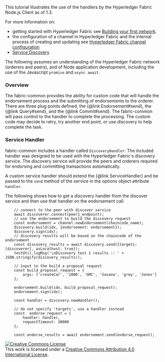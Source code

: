
This tutorial illustrates the use of the handlers by the Hyperledger Fabric Node.js Client as of 1.3.

For more information on:
* getting started with Hyperledger Fabric see
[Building your first network](http://hyperledger-fabric.readthedocs.io/en/latest/build_network.html).
* the configuration of a channel in Hyperledger Fabric and the internal
process of creating and updating see
[Hyperledger Fabric channel configuration](http://hyperledger-fabric.readthedocs.io/en/latest/configtx.html)
* [Service Discovery](https://hyperledger-fabric.readthedocs.io/en/latest/discovery-overview.html)

The following assumes an understanding of the Hyperledger Fabric network
(orderers and peers),
and of Node application development, including the use of the
Javascript `promise` and `async await`.

### Overview
The fabric-common provides the ability for custom code that will handle the
endorsement process and the submitting of endorsements to the orderer.
There are three plug points defined, the {@link Endorsement#send},
the {@link Query#send}, and the {@link Commit#send}.
The fabric-common will pass
control to the handler to complete the processing. The custom code may
decide to retry, try another end point, or use discovery to help
complete the task.

### Service Handler
fabric-common includes a handler called `DiscoveryHandler`.
The included handler was designed to be used with the Hyperledger Fabric's
discovery service. The discovery service will provide the peers and orderers
required for endorsing and committing transactions automatically.

A custom service handler should extend the {@link ServiceHandler} and be passed
to the `send` method of the service in the options object attribute `handler`.

The following shows how to get a discovery handler from the discover service
and then use that handler on the endorsement call.

```
	// connect to the peer with discover service
	await discoverer.connect(peer1_endpoint);
	// use the endorsement to build the discovery request
	const endorsement = channel.newEndorsement(chaincode_name);
	discovery.build(idx, {endorsement: endorsement});
	discovery.sign(idx);
	// discovery results will be based on the chaincode of the endorsement
	const discovery_results = await discovery.send({targets: [discoverer], asLocalhost: true});
	testUtil.logMsg('\nDiscovery test 1 results :: ' + JSON.stringify(discovery_results));

	// input to the build a proposal request
	const build_proposal_request = {
		args: ['createCar', '2000', 'GMC', 'Savana', 'grey', 'Jones']
	};

	endorsement.build(idx, build_proposal_request);
	endorsement.sign(idx);

	const handler = discovery.newHandler();

	// do not specify 'targets', use a handler instead
	const  endorse_request = {
		handler: handler,
		requestTimeout: 30000
	};

	const endorse_results = await endorsement.send(endorse_request);
```

<a rel="license" href="http://creativecommons.org/licenses/by/4.0/"><img alt="Creative Commons License" style="border-width:0" src="https://i.creativecommons.org/l/by/4.0/88x31.png" /></a><br />This work is licensed under a <a rel="license" href="http://creativecommons.org/licenses/by/4.0/">Creative Commons Attribution 4.0 International License</a>.

